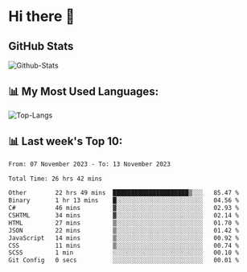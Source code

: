 # Hi there 👋

## GitHub Stats
![Github-Stats](https://github-readme-stats-sigma-five.vercel.app/api?username=ltorson&show_icons=true&theme=radical&count_private=true)

## 📊 My Most Used Languages:
![Top-Langs](https://github-readme-stats-sigma-five.vercel.app/api/top-langs/?username=LTorson&layout=compact&langs_count=10)

## 📊 Last week's Top 10:
<!--START_SECTION:waka-->

```txt
From: 07 November 2023 - To: 13 November 2023

Total Time: 26 hrs 42 mins

Other        22 hrs 49 mins  █████████████████████▒░░░   85.47 %
Binary       1 hr 13 mins    █░░░░░░░░░░░░░░░░░░░░░░░░   04.56 %
C#           46 mins         ▓░░░░░░░░░░░░░░░░░░░░░░░░   02.93 %
CSHTML       34 mins         ▓░░░░░░░░░░░░░░░░░░░░░░░░   02.14 %
HTML         27 mins         ▒░░░░░░░░░░░░░░░░░░░░░░░░   01.70 %
JSON         22 mins         ▒░░░░░░░░░░░░░░░░░░░░░░░░   01.42 %
JavaScript   14 mins         ▒░░░░░░░░░░░░░░░░░░░░░░░░   00.92 %
CSS          11 mins         ▒░░░░░░░░░░░░░░░░░░░░░░░░   00.74 %
SCSS         1 min           ░░░░░░░░░░░░░░░░░░░░░░░░░   00.10 %
Git Config   0 secs          ░░░░░░░░░░░░░░░░░░░░░░░░░   00.01 %
```

<!--END_SECTION:waka-->
